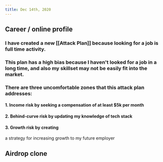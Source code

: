 ```yaml
---
title: Dec 14th, 2020
---
```


## Career / online profile
### I have created a new [[Attack Plan]] because looking for a job is full time activity.
### This plan has a high bias because I haven't looked for a job in a long time, and also my skillset may not be easily fit into the market.
### There are three uncomfortable zones that this attack plan addresses:
#### 1. Income risk by seeking a compensation of at least $5k per month
#### 2. Behind-curve risk by updating my knowledge of tech stack
#### 3. Growth risk by creating 
 a strategy for increasing growth to my future employer
## Airdrop clone
